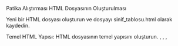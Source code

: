 Patika Alıştırması
HTML Dosyasının Oluşturulması

Yeni bir HTML dosyası oluşturun ve dosyayı sinif_tablosu.html olarak kaydedin.




Temel HTML Yapısı: HTML dosyasının temel yapısını oluşturun. <html>, <head>, <body>, <title> ve <style> etiketlerini doğru bir şekilde kullanın.
Sayfa Başlığı: Sayfanın başlığı olarak "Sınıf Tablosu" ifadesini kullanın ve <h1> etiketi ile sayfa başlığını belirleyin.
Tablonun Oluşturulması: <table> etiketi ile bir tablo oluşturun. Tabloya başlık (header) satırı ekleyin ve dört sütun başlığı tanımlayın: "Öğrenci Numarası", "Adı", "Soyadı" ve "Notu".
Öğrenci Bilgileri: Tabloya en az 5 öğrenci ekleyin. Her öğrenci için "Öğrenci Numarası", "Adı", "Soyadı" ve "Notu" bilgilerini doldurun.
Tablo Stilinin Belirlenmesi: Tabloya bazı temel stiller uygulayın:
Tablonun genişliğini yüzde 100 yapın.
Hücrelerin (th, td) kenarlıklarını belirleyin ve padding (iç boşluk) ekleyin.
Tablo başlık satırının (th) arka plan rengini belirleyin.
Yeni Öğrenciler Ekleme: Tabloya en az 3 öğrenci daha ekleyin. Yeni öğrencilerin "Öğrenci Numarası", "Adı", "Soyadı" ve "Notu" bilgilerini doldurun.
Yeni Sütun Ekleme: Tabloya yeni bir sütun ekleyerek öğrencilerin "Doğum Tarihi" bilgilerini ekleyin. Hem başlık satırına hem de her öğrenci için doğum tarihi bilgisi ekleyin.
